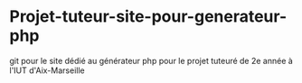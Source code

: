 # Projet-tuteur-site-pour-generateur-php
git pour le site dédié au générateur php pour le projet tuteuré de 2e année à l'IUT d'Aix-Marseille
